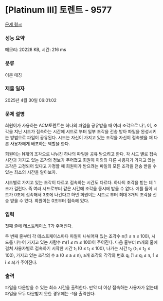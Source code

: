 # [Platinum III] 토렌트 - 9577 

[문제 링크](https://www.acmicpc.net/problem/9577) 

### 성능 요약

메모리: 20228 KB, 시간: 216 ms

### 분류

이분 매칭

### 제출 일자

2025년 4월 30일 06:01:02

### 문제 설명

<p>희원이가 사용하는 ACM토렌트는 하나의 파일을 공유받을 때 여러 조각으로 나누어, 조각을 지닌 시드가 접속하는 시간에 시드로 부터 일부 조각을 전송 받아 파일을 완성시키는 방법으로 파일이 공유된다.  시드는 자신이 가지고 있는 조각을 자신이 접속했을 때 다른 사용자에게 배포하는 역할을 한다.</p>

<p>희원이는 N개의 조각으로 나눠진 하나의 파일을 공유 받으려고 한다.  각 시드 별로 접속시간과 가지고 있는 조각의 정보가 주어졌고 희원이 이외의 다른 사용자가 가지고 있는 조각은 고정되어 있다고 가정할 때 희원이가 받으려는 파일의 모든 조각을 전송 받을 수 있는 최소의 시간을 알아보자.</p>

<p>시드별로 가지고 있는 조각이 다르고 접속하는 시간도 다르다. 하나의 조각을 받는 데 1초가 걸린다. 즉 여러 시드로부터 같은 시간에 조각을 동시에 받을 수 없다. 예를 들어 시드가 0초에 접속해서 3초에 나간다고 하면 희원이는 시드로 부터 최대 3개의 조각을 전송 받을 수 있다. 희원이는 0초부터 접속해 있다.</p>

### 입력 

 <p>첫째 줄에 테스트케이스 T가 주어진다. </p>

<p>두 번째 줄부터 각 테스트케이스마다 파일이 나뉘어져 있는 조각수 n(1 ≤ n ≤ 100), 시드를 나누어 가지고 있는 사람수 m(1 ≤ m ≤ 100)이 주어진다. 다음 줄부터 m개의 줄에 걸쳐 사용자별로 접속하기 시작한 시간 t<sub>1</sub> (0 ≤ t<sub>1</sub> ≤ 100), 나가는 시간 t<sub>2</sub> (t<sub>1</sub> ≤ t<sub>2</sub> ≤ 100), 가지고 있는 조각의 수 a (0 ≤ a ≤ n), a개 조각의 각각의 번호 q<sub>i</sub> (1 ≤ q<sub>i</sub> ≤ n, 1 ≤ i ≤ a)가 주어진다.</p>

### 출력 

 <p>파일을 다운받을 수 있는 최소 시간을 출력한다. 만약 더 이상 접속하는 사용자가 없는데 파일을 모두 다운받지 못한 경우에는 -1을 출력한다.</p>


